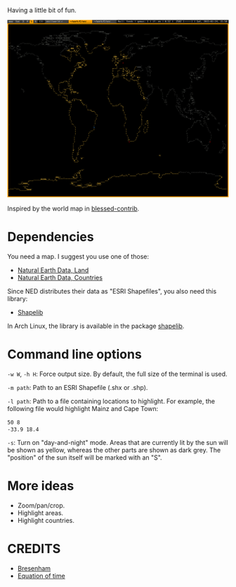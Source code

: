 Having a little bit of fun.

![asciiworld](/asciiworld.png?raw=true)

Inspired by the world map in [blessed-contrib](https://github.com/yaronn/blessed-contrib).

Dependencies
============

You need a map. I suggest you use one of those:

*  [Natural Earth Data, Land](http://www.naturalearthdata.com/downloads/110m-physical-vectors/110m-land/)
*  [Natural Earth Data, Countries](http://www.naturalearthdata.com/downloads/110m-cultural-vectors/110m-admin-0-countries/)

Since NED distributes their data as "ESRI Shapefiles", you also need this library:

*  [Shapelib](http://shapelib.maptools.org/)

In Arch Linux, the library is available in the package [shapelib](https://www.archlinux.org/packages/community/x86_64/shapelib/).

Command line options
====================

`-w W`, `-h H`: Force output size. By default, the full size of the terminal is used.

`-m path`: Path to an ESRI Shapefile (.shx or .shp).

`-l path`: Path to a file containing locations to highlight. For example, the following file would highlight Mainz and Cape Town:

    50 8
    -33.9 18.4

`-s`: Turn on "day-and-night" mode. Areas that are currently lit by the sun will be shown as yellow, whereas the other parts are shown as dark grey. The "position" of the sun itself will be marked with an "S".

More ideas
==========

*  Zoom/pan/crop.
*  Highlight areas.
*  Highlight countries.

CREDITS
=======

*  [Bresenham](https://de.wikipedia.org/wiki/Bresenham-Algorithmus#C-Implementierung)
*  [Equation of time](http://lexikon.astronomie.info/zeitgleichung/)
